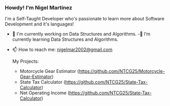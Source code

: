 ### Howdy! I'm Nigel Martinez
  I'm a Self-Taught Developer who's passionate to learn more about Software Development and it's languages!


- 🔭 I'm currently working on Data Structures and Algorithms.
-🌱 I’m currently learning Data Structures and Algorithms. 
- 📫 How to reach me: nigelmar2002@gmail.com

  My Projects:
  - Motorcycle Gear Estimator (https://github.com/NTCG25/Motorcycle-Gear-Estimator)
  - State Tax Calculator (https://github.com/NTCG25/State-Tax-Calculator)
  - Net Operating Income (https://github.com/NTCG25/State-Tax-Calculator)


